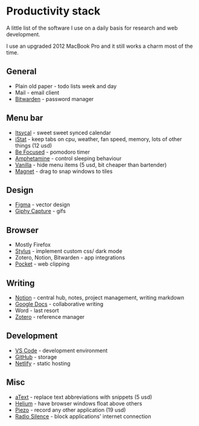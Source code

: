 # Productivity stack

A little list of the software I use on a daily basis for research and web development.

I use an upgraded 2012 MacBook Pro and it still works a charm most of the time.

## General

- Plain old paper - todo lists week and day
- Mail - email client
- [Bitwarden](https://bitwarden.com/) - password manager

## Menu bar

- [Itsycal](https://www.mowglii.com/itsycal/) - sweet sweet synced calendar
- [iStat](https://bjango.com/mac/istatmenus/) - keep tabs on cpu, weather, fan speed, memory, lots of other things (12 usd)
- [Be Focused](https://xwavesoft.com/be-focused-pro-for-iphone-ipad-mac-os-x.html) - pomodoro timer
- [Amphetamine](https://roaringapps.com/app/amphetamine) - control sleeping behaviour
- [Vanilla](https://matthewpalmer.net/vanilla/) - hide menu items (5 usd, bit cheaper than bartender)
- [Magnet](https://magnet.crowdcafe.com/) - drag to snap windows to tiles

## Design

- [Figma](https://bitwarden.com/) - vector design
- [Giphy Capture](https://giphy.com/apps/giphycapture) - gifs

## Browser

- Mostly Firefox
- [Stylus](https://add0n.com/stylus.html) - implement custom css/ dark mode
- Zotero, Notion, Bitwarden - app integrations
- [Pocket](https://www.mozilla.org/en-US/firefox/pocket/) - web clipping

## Writing

- [Notion](https://www.notion.so/) - central hub, notes, project management, writing markdown
- [Google Docs](https://docs.google.com/document/u/0/) - collaborative writing
- Word - last resort
- [Zotero](https://www.zotero.org/) - reference manager

## Development

- [VS Code](https://code.visualstudio.com/) - development environment
- [GitHub](https://github.com/) - storage
- [Netlify](https://www.netlify.com/) - static hosting

## Misc

- [aText](https://www.trankynam.com/atext/) - replace text abbreviations with snippets (5 usd)
- [Helium](https://heliumfloats.com/) - have browser windows float above others
- [Piezo](https://rogueamoeba.com/piezo/) - record any other application (19 usd)
- [Radio Silence](https://radiosilenceapp.com/) - block applications' internet connection
